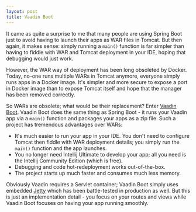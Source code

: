 ```yaml
---
layout: post
title: Vaadin Boot
---
```


It came as quite a surprise to me that many people are using Spring Boot just to
avoid having to launch their apps as WAR files in Tomcat. But then again, it makes sense:
simply running a `main()` function is far simpler than having to fiddle with WAR and Tomcat
deployment in your IDE, hoping that debugging would just work.

However, the WAR way of deployment has been long obsoleted by Docker. Today, no-one runs multiple
WARs in Tomcat anymore, everyone simply runs apps in a Docker image. It's simpler and
more secure to expose a port in Docker image than to expose Tomcat itself and hope that
the manager has been removed correctly.

So WARs are obsolete; what would be their replacement? Enter [Vaadin Boot](https://github.com/mvysny/vaadin-boot).
Vaadin Boot does the same thing as Spring Boot - it runs your Vaadin app via a `main()` function and
packages your apps as a zip file. Such a project has tremendous advantages over WARs:

* It's much easier to run your app in your IDE. You don't need to configure Tomcat then fiddle with WAR deployment details;
  you simply run the `main()` function and the app launches.
* You no longer need Intellij Ultimate to develop your app; all you need is the Intellij Community Edition (which is free).
* Debugging and code hot-redeployment works out-of-the-box.
* The project starts up much faster and consumes much less memory.

Obviously Vaadin requires a Servlet container; Vaadin Boot simply uses embedded [Jetty](https://www.eclipse.org/jetty/)
which has been battle-tested in production as well. But this is just an implementation detail -
you focus on your routes and views while Vaadin Boot focuses on having your app running smoothly.
